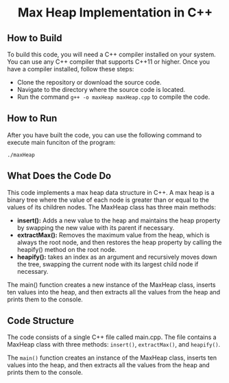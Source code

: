 **<h1 align="center">Max Heap Implementation in C++</h1>**

## **How to Build**

<p>To build this code, you will need a C++ compiler installed on your system. You can use any C++ compiler that supports C++11 or higher. Once you have a compiler installed, follow these steps:</p>

- Clone the repository or download the source code.
- Navigate to the directory where the source code is located.
- Run the command `g++ -o maxHeap maxHeap.cpp` to compile the code.

## **How to Run**

<p>After you have built the code, you can use the following command to execute main funciton of the program:</p>

`./maxHeap`

## **What Does the Code Do**

<p>This code implements a max heap data structure in C++. A max heap is a binary tree where the value of each node is greater than or equal to the values of its children nodes. The MaxHeap class has three main methods:</p>

- **insert():** Adds a new value to the heap and maintains the heap property by swapping the new value with its parent if necessary.
- **extractMax():** Removes the maximum value from the heap, which is always the root node, and then restores the heap property by calling the heapify() method on the root node.
- **heapify():** takes an index as an argument and recursively moves down the tree, swapping the current node with its largest child node if necessary.

<p>The main() function creates a new instance of the MaxHeap class, inserts ten values into the heap, and then extracts all the values from the heap and prints them to the console.</p>

## **Code Structure**

The code consists of a single C++ file called main.cpp. The file contains a MaxHeap class with three methods: `insert()`, `extractMax()`, and `heapify()`.

The `main()` function creates an instance of the MaxHeap class, inserts ten values into the heap, and then extracts all the values from the heap and prints them to the console.
